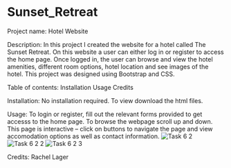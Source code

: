 # Sunset_Retreat
Project name: Hotel Website 

Description: In this project I created the website for a hotel called The Sunset Retreat. On this website a user can either log in or register to access the home page. Once logged in, the user can browse and view the hotel amenities, different room options, hotel location and see images of the hotel. This project was designed using Bootstrap and CSS.  

Table of contents:
Installation 
Usage 
Credits 

Installation:
No installation required. To view download the html files.

Usage:
To login or register, fill out the relevant forms provided to get accesss to the home page.
To browse the webpage scroll up and down.  
This page is interactive – click on buttons to navigate the page and view accomodation options as well as contact information. 
![Task 6 2](https://github.com/Rachel807/Sunset_Retreat/assets/162300924/d0f61a2c-c9b9-4ed8-85e2-829ff7488b66)
![Task 6 2 2](https://github.com/Rachel807/Sunset_Retreat/assets/162300924/6b95147f-4fa3-41d6-ba1d-e01d31182e3e)
![Task 6 2 3](https://github.com/Rachel807/Sunset_Retreat/assets/162300924/8bbe3648-8aa6-4853-afeb-7b2ceb8dc04c)

Credits: Rachel Lager
